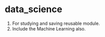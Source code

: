 # data_science
1. For studying and saving reusable module.
2. Include the Machine Learning also.



